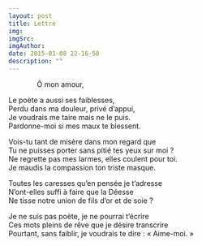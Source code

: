```yaml
---
layout: post
title: Lettre
img: 
imgSrc: 
imgAuthor: 
date: 2015-01-08 22-16-58
description: ""
---
```

<span style="display:inline-block;width:4em"></span>Ô mon amour,

Le poète a aussi ses faiblesses,<br>
Perdu dans ma douleur, privé d’appui,<br>
Je voudrais me taire mais ne le puis.<br>
Pardonne-moi si mes maux te blessent.

Vois-tu tant de misère dans mon regard que<br>
Tu ne puisses porter sans pitié tes yeux sur moi ?<br>
Ne regrette pas mes larmes, elles coulent pour toi.<br>
Je maudis la compassion ton triste masque.

Toutes les caresses qu’en pensée je t’adresse<br>
N’ont-elles suffi à faire que la Déesse<br>
Ne tisse notre union de fils d’or et de soie ?

Je ne suis pas poète, je ne pourrai t’écrire<br>
Ces mots pleins de rêve que je désire transcrire<br>
Pourtant, sans faiblir, je voudrais te dire : « Aime-moi. »
